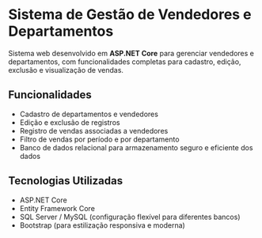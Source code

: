 # Sistema de Gestão de Vendedores e Departamentos

Sistema web desenvolvido em **ASP.NET Core** para gerenciar vendedores e departamentos, com funcionalidades completas para cadastro, edição, exclusão e visualização de vendas.

## Funcionalidades

- Cadastro de departamentos e vendedores
- Edição e exclusão de registros
- Registro de vendas associadas a vendedores
- Filtro de vendas por período e por departamento
- Banco de dados relacional para armazenamento seguro e eficiente dos dados

## Tecnologias Utilizadas

- ASP.NET Core
- Entity Framework Core
- SQL Server / MySQL (configuração flexível para diferentes bancos)
- Bootstrap (para estilização responsiva e moderna)
